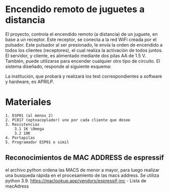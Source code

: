# Encendido remoto de juguetes a distancia

El proyecto, controla el encendido remoto (a distancia) de un juguete, en base a un receptor. Este receptor, se conecta a la red WiFi creada por el pulsador. Este pulsador al ser presionado, le envía la orden de encendido a todos los clientes (receptores), el cual realiza la activación de todos juntos. El servidor, y cliente, es alimentado mediante dos pilas AA de 1.5 V. También, puede utilizarse para encender cualquier otro tipo de circuito. El sistema diseñado, responde al siguiente esquema: 


La institución, que probará y realizará los test correspondientes a software y hardware, es APRILP. 
# Materiales 
    1. ESP01 (al menos 2) 
    2. PC817 (optoacoplador) uno por cada cliente que desee
    3. Resistencias
        3.1 1K \Omega
        3.2 10K  
    4. Portapilas 
    5. Programador ESP01 o simil 








## Reconocimientos de MAC ADDRESS de espressif
el archivo python ordena las MACS de menor a mayor, para luego realizar una busqueda rápida en el procesamiento de las macs address. Se utiliza python 3.9. https://maclookup.app/vendors/espressif-inc - Lista de macAdress   

## 